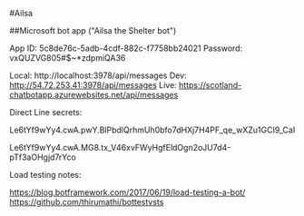 #Ailsa

##Microsoft bot app ("Ailsa the Shelter bot")

App ID: 5c8de76c-5adb-4cdf-882c-f7758bb24021
Password: vxQUZVG805#$~*zdpmiQA36

Local: http://localhost:3978/api/messages 
Dev: http://54.72.253.41:3978/api/messages
Live: https://scotland-chatbotapp.azurewebsites.net/api/messages

Direct Line secrets:

Le6tYf9wYy4.cwA.pwY.BlPbdlQrhmUh0bfo7dHXj7H4PF_qe_wXZu1GCI9_CaI

Le6tYf9wYy4.cwA.MG8.tx_V46xvFWyHgfEldOgn2oJU7d4-pTf3aOHgjd7rYco


Load testing notes:

https://blog.botframework.com/2017/06/19/load-testing-a-bot/
https://github.com/thirumathi/bottestvsts